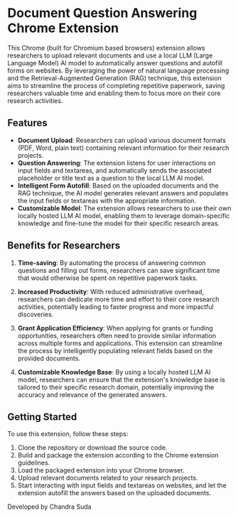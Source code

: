 # Document Question Answering Chrome Extension

This Chrome (built for Chromium based browsers) extension allows researchers to upload relevant documents and use a local LLM (Large Language Model) AI model to automatically answer questions and autofill forms on websites. By leveraging the power of natural language processing and the Retrieval-Augmented Generation (RAG) technique, this extension aims to streamline the process of completing repetitive paperwork, saving researchers valuable time and enabling them to focus more on their core research activities.

## Features

- **Document Upload**: Researchers can upload various document formats (PDF, Word, plain text) containing relevant information for their research projects.
- **Question Answering**: The extension listens for user interactions on input fields and textareas, and automatically sends the associated placeholder or title text as a question to the local LLM AI model.
- **Intelligent Form Autofill**: Based on the uploaded documents and the RAG technique, the AI model generates relevant answers and populates the input fields or textareas with the appropriate information.
- **Customizable Model**: The extension allows researchers to use their own locally hosted LLM AI model, enabling them to leverage domain-specific knowledge and fine-tune the model for their specific research areas.

## Benefits for Researchers

1. **Time-saving**: By automating the process of answering common questions and filling out forms, researchers can save significant time that would otherwise be spent on repetitive paperwork tasks.

2. **Increased Productivity**: With reduced administrative overhead, researchers can dedicate more time and effort to their core research activities, potentially leading to faster progress and more impactful discoveries.

3. **Grant Application Efficiency**: When applying for grants or funding opportunities, researchers often need to provide similar information across multiple forms and applications. This extension can streamline the process by intelligently populating relevant fields based on the provided documents.

4. **Customizable Knowledge Base**: By using a locally hosted LLM AI model, researchers can ensure that the extension's knowledge base is tailored to their specific research domain, potentially improving the accuracy and relevance of the generated answers.

## Getting Started

To use this extension, follow these steps:

1. Clone the repository or download the source code.
2. Build and package the extension according to the Chrome extension guidelines.
3. Load the packaged extension into your Chrome browser.
5. Upload relevant documents related to your research projects.
6. Start interacting with input fields and textareas on websites, and let the extension autofill the answers based on the uploaded documents.

Developed by Chandra Suda
